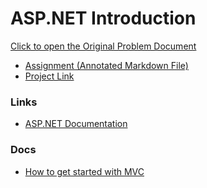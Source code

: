 # ASP.NET Introduction

[Click to open the Original Problem Document](https://docs.google.com/document/d/1BxfL5TN55eNKOH5oafcpF5bUqw1Hu-9Cs3YLv5IoPMU/)

- [Assignment (Annotated Markdown File)](./Assignment.md)
- [Project Link]()

### Links

- [ASP.NET Documentation](https://www.asp.net/mvc)

### Docs

- [How to get started with MVC](./Docs/GetStarted.md)